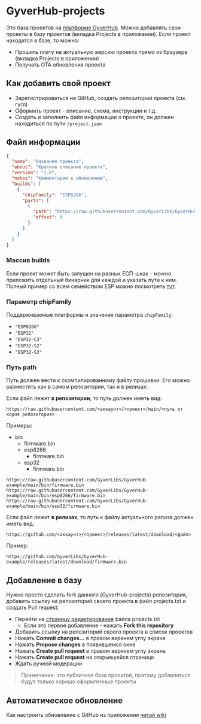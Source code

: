 # GyverHub-projects
Это база проектов на [платформе GyverHub](https://github.com/GyverLibs/GyverHub). Можно добавлять свои проекты в базу проектов (вкладка Projects в приложении). Если проект находится в базе, то можно:
- Прошить плату на актуальную версию проекта прямо из браузера (вкладка Projects в приложении)
- Получать ОТА обновления проекта

## Как добавить свой проект
- Зарегистрироваться на GitHub, создать репозиторий проекта (см. гугл)
- Оформить проект - описание, схема, инструкции и т.д.
- Создать и заполнить файл информации о проекте, он должен находиться по пути `/project.json`

## Файл информации
```json
{
  "name": "Название проекта",
  "about": "Краткое описание проекта",
  "version": "1.0",
  "notes": "Комментарии к обновлению",
  "builds": [
    {
      "chipFamily": "ESP8266",
      "parts": [
        {
          "path": "https://raw.githubusercontent.com/GyverLibs/GyverHub-example/main/bin/firmware.bin",
          "offset": 0
        }
      ]
    }
  ]
}
```

### Массив builds
Если проект может быть запущен на разных ЕСП-шках - можно приложить отдельный бинарник для каждой и указать пути к ним. Полный пример со всем семейством ESP можно посмотреть [тут](https://raw.githubusercontent.com/GyverLibs/GyverHub-example/main/project.json). 

### Параметр chipFamily
Поддерживаемые платформы и значения параметра `chipFamily`:
- `"ESP8266"`
- `"ESP32"`
- `"ESP32-C3"`
- `"ESP32-S2"`
- `"ESP32-S3"`

### Путь path
Путь должен вести к скомпилированному файлу прошивки. Его можно разместить как в самом репозитории, так и в релизах:

Если файл лежит **в репозитории**, то путь должен иметь вид:
```
https://raw.githubusercontent.com/<аккаунт>/<проект>/main/<путь от корня репозитория>
```
Примеры:
- bin
  - firmware.bin
  - esp8266
    - firmware.bin
  - esp32
    - firmware.bin
```
https://raw.githubusercontent.com/GyverLibs/GyverHub-example/main/bin/firmware.bin
https://raw.githubusercontent.com/GyverLibs/GyverHub-example/main/bin/esp8266/firmware.bin
https://raw.githubusercontent.com/GyverLibs/GyverHub-example/main/bin/esp32/firmware.bin
```

Если файл лежит **в релизах**, то путь к файлу актуального релиза должен иметь вид:
```
https://github.com/<аккаунт>/<проект>/releases/latest/download/<файл>
```
Пример:
```
https://github.com/GyverLibs/GyverHub-example/releases/latest/download/firmware.bin
```

## Добавление в базу
Нужно просто сделать fork данного (GyverHub-projects) репозитория, добавить ссылку на репозиторий своего проекта в файл projects.txt и создать Pull request:
- Перейти на [страницу редактирования](https://github.com/GyverLibs/GyverHub-projects/edit/main/projects.txt) файла projects.txt
    - Если это первое добавление - нажать **Fork this repository**
- Добавить ссылку на репозиторий своего проекта в список проектов
- Нажать **Commit changes...** в правом верхнем углу экрана
- Нажать **Propose changes** в появившемся окне
- Нажать **Create pull request** в правом верхнем углу экрана
- Нажать **Create pull request** на открывшейся странице
- Ждать ручной модерации

> Примечание: это публичная база проектов, поэтому добавляться будут только хорошо оформленные проекты

## Автоматическое обновление
Как настроить обновление с GitHub из приложения [читай wiki](https://github.com/GyverLibs/GyverHub/wiki/5.-%D0%94%D0%BE%D0%BF%D0%BE%D0%BB%D0%BD%D0%B8%D1%82%D0%B5%D0%BB%D1%8C%D0%BD%D0%BE)
